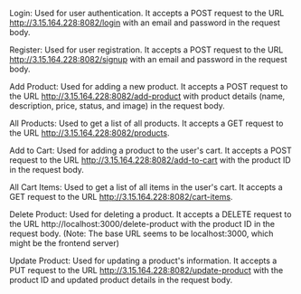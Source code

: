 Login: Used for user authentication. It accepts a POST request to the URL http://3.15.164.228:8082/login with an email and password in the request body.

Register: Used for user registration. It accepts a POST request to the URL http://3.15.164.228:8082/signup with an email and password in the request body.

Add Product: Used for adding a new product. It accepts a POST request to the URL http://3.15.164.228:8082/add-product with product details (name, description, price, status, and image) in the request body.

All Products: Used to get a list of all products. It accepts a GET request to the URL http://3.15.164.228:8082/products.

Add to Cart: Used for adding a product to the user's cart. It accepts a POST request to the URL http://3.15.164.228:8082/add-to-cart with the product ID in the request body.

All Cart Items: Used to get a list of all items in the user's cart. It accepts a GET request to the URL http://3.15.164.228:8082/cart-items.

Delete Product: Used for deleting a product. It accepts a DELETE request to the URL http://localhost:3000/delete-product with the product ID in the request body. (Note: The base URL seems to be localhost:3000, which might be the frontend server)

Update Product: Used for updating a product's information. It accepts a PUT request to the URL http://3.15.164.228:8082/update-product with the product ID and updated product details in the request body.